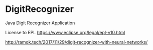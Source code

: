 # DigitRecognizer
Java Digit Recognizer Application 

License to EPL https://www.eclipse.org/legal/epl-v10.html

http://ramok.tech/2017/11/29/digit-recognizer-with-neural-networks/
